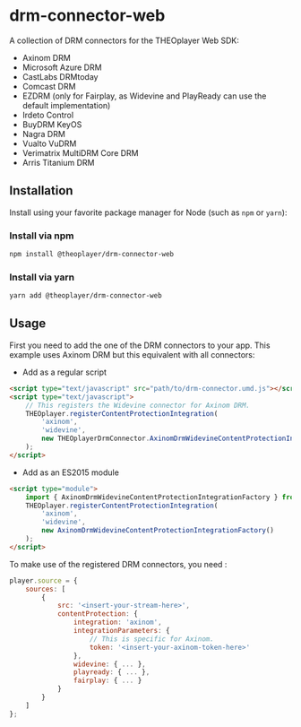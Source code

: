 # drm-connector-web

A collection of DRM connectors for the THEOplayer Web SDK:
- Axinom DRM
- Microsoft Azure DRM
- CastLabs DRMtoday
- Comcast DRM
- EZDRM (only for Fairplay, as Widevine and PlayReady can use the default implementation)
- Irdeto Control
- BuyDRM KeyOS
- Nagra DRM
- Vualto VuDRM
- Verimatrix MultiDRM Core DRM
- Arris Titanium DRM

## Installation

Install using your favorite package manager for Node (such as `npm` or `yarn`):

### Install via npm

```bash
npm install @theoplayer/drm-connector-web
```

### Install via yarn

```bash
yarn add @theoplayer/drm-connector-web
```

## Usage
First you need to add the one of the DRM connectors to your app.
This example uses Axinom DRM but this equivalent with all connectors:

* Add as a regular script

```html
<script type="text/javascript" src="path/to/drm-connector.umd.js"></script>
<script type="text/javascript">
    // This registers the Widevine connector for Axinom DRM.
    THEOplayer.registerContentProtectionIntegration(
        'axinom',
        'widevine',
        new THEOplayerDrmConnector.AxinomDrmWidevineContentProtectionIntegrationFactory()
    );
</script>
```

* Add as an ES2015 module

```html
<script type="module">
    import { AxinomDrmWidevineContentProtectionIntegrationFactory } from "path/to/drm-connector.esm.js";
    THEOplayer.registerContentProtectionIntegration(
        'axinom',
        'widevine',
        new AxinomDrmWidevineContentProtectionIntegrationFactory()
    );
</script>
```

To make use of the registered DRM connectors, you need :

```javascript
player.source = {
    sources: [
        {
            src: '<insert-your-stream-here>',
            contentProtection: {
                integration: 'axinom',
                integrationParameters: {
                    // This is specific for Axinom.
                    token: '<insert-your-axinom-token-here>'
                },
                widevine: { ... },
                playready: { ... },
                fairplay: { ... }
            }
        }
    ]
};
```
